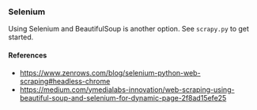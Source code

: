 ### Selenium
Using Selenium and BeautifulSoup is another option. See `scrapy.py` to get started.

#### References
* https://www.zenrows.com/blog/selenium-python-web-scraping#headless-chrome
* https://medium.com/ymedialabs-innovation/web-scraping-using-beautiful-soup-and-selenium-for-dynamic-page-2f8ad15efe25

